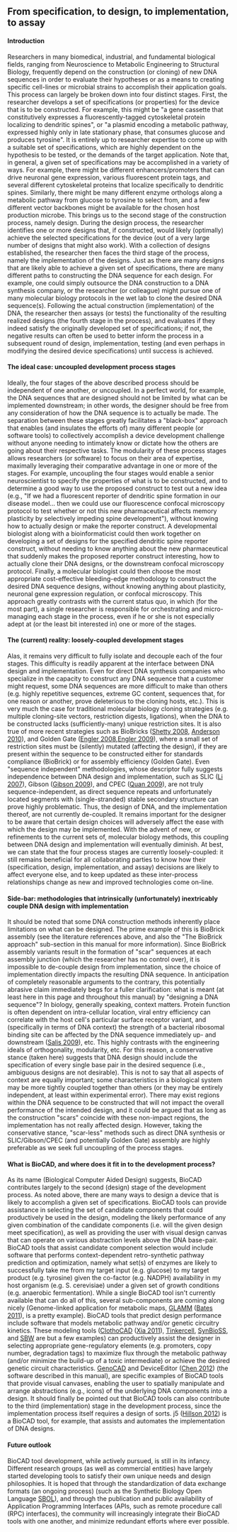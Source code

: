 ## From specification, to design, to implementation, to assay


#### Introduction

Researchers in many biomedical, industrial, and fundamental biological fields, ranging from Neuroscience to Metabolic Engineering to Structural Biology, frequently depend on the construction (or cloning) of new DNA sequences in order to evaluate their hypotheses or as a means to creating specific cell-lines or microbial strains to accomplish their application goals. This process can largely be broken down into four distinct stages. First, the researcher develops a set of specifications (or properties) for the device that is to be constructed. For example, this might be "a gene cassette that constitutively expresses a fluorescently-tagged cytoskeletal protein localizing to dendritic spines", or "a plasmid encoding a metabolic pathway, expressed highly only in late stationary phase, that consumes glucose and produces tyrosine". It is entirely up to researcher expertise to come up with a suitable set of specifications, which are highly dependent on the hypothesis to be tested, or the demands of the target application. Note that, in general, a given set of specifications may be accomplished in a variety of ways. For example, there might be different enhancers/promoters that can drive neuronal gene expression, various fluorescent protein tags, and several different cytoskeletal proteins that localize specifically to dendritic spines. Similarly, there might be many different enzyme orthologs along a metabolic pathway from glucose to tyrosine to select from, and a few different vector backbones might be available for the chosen host production microbe. This brings us to the second stage of the construction process, namely design. During the design process, the researcher identifies one or more designs that, if constructed, would likely (optimally) achieve the selected specifications for the device (out of a very large number of designs that might also work). With a collection of designs established, the researcher then faces the third stage of the process, namely the implementation of the designs. Just as there are many designs that are likely able to achieve a given set of specifications, there are many different paths to constructing the DNA sequence for each design. For example, one could simply outsource the DNA construction to a DNA synthesis company, or the researcher (or colleague) might pursue one of many molecular biology protocols in the wet lab to clone the desired DNA sequence(s). Following the actual construction (implementation) of the DNA, the researcher then assays (or tests) the functionality of the resulting realized designs (the fourth stage in the process), and evaluates if they indeed satisfy the originally developed set of specifications; if not, the negative results can often be used to better inform the process in a subsequent round of design, implementation, testing (and even perhaps in modifying the desired device specifications) until success is achieved.

#### The ideal case: uncoupled development process stages

Ideally, the four stages of the above described process should be independent of one another, or uncoupled. In a perfect world, for example, the DNA sequences that are designed should not be limited by what can be implemented downstream; in other words, the designer should be free from any consideration of how the DNA sequence is to actually be made. The separation between these stages greatly facilitates a "black-box" approach that enables (and insulates the efforts of) many different people (or software tools) to collectively accomplish a device development challenge without anyone needing to intimately know or dictate how the others are going about their respective tasks. The modularity of these process stages allows researchers (or software) to focus on their area of expertise, maximally leveraging their comparative advantage in one or more of the stages. For example, uncoupling the four stages would enable a senior neuroscientist to specify the properties of what is to be constructed, and to determine a good way to use the proposed construct to test out a new idea (e.g., "If we had a fluorescent reporter of dendritic spine formation in our disease model... then we could use our fluorescence confocal microscopy protocol to test whether or not this new pharmaceutical affects memory plasticity by selectively impeding spine development"), without knowing how to actually design or make the reporter construct. A developmental biologist along with a bioinformaticist could then work together on developing a set of designs for the specified dendritic spine reporter construct, without needing to know anything about the new pharmaceutical that suddenly makes the proposed reporter construct interesting, how to actually clone their DNA designs, or the downstream confocal microscopy protocol. Finally, a molecular biologist could then choose the most appropriate cost-effective bleeding-edge methodology to construct the desired DNA sequence designs, without knowing anything about plasticity, neuronal gene expression regulation, or confocal microscopy. This approach greatly contrasts with the current status quo, in which (for the most part), a single researcher is responsible for orchestrating and micro-managing each stage in the process, even if he or she is not especially adept at (or the least bit interested in) one or more of the stages.

#### The (current) reality: loosely-coupled development stages

Alas, it remains very difficult to fully isolate and decouple each of the four stages. This difficulty is readily apparent at the interface between DNA design and implementation. Even for direct DNA synthesis companies who specialize in the capacity to construct any DNA sequence that a customer might request, some DNA sequences are more difficult to make than others (e.g. highly repetitive sequences, extreme GC content, sequences that, for one reason or another, prove deleterious to the cloning hosts, etc.). This is very much the case for traditional molecular biology cloning strategies (e.g. multiple cloning-site vectors, restriction digests, ligations), when the DNA to be constructed lacks (sufficiently-many) unique restriction sites. It is also true of more recent strategies such as BioBricks ([Shetty 2008](http://www.ncbi.nlm.nih.gov/pmc/articles/PMC2373286/?tool=pubmed), [Anderson 2010](http://www.ncbi.nlm.nih.gov/pmc/articles/PMC2822740/?tool=pubmed)), and Golden Gate ([Engler 2008](http://www.plosone.org/article/info%3Adoi%2F10.1371%2Fjournal.pone.0003647),[Engler 2009](http://www.plosone.org/article/info%3Adoi%2F10.1371%2Fjournal.pone.0005553)), where a small set of restriction sites must be (silently) mutated (affecting the design), if they are present within the sequence to be constructed either for standards compliance (BioBrick) or for assembly efficiency (Golden Gate). Even "sequence independent" methodologies, whose descriptor fully suggests independence between DNA design and implementation, such as SLIC ([Li 2007](http://www.nature.com/nmeth/journal/v4/n3/abs/nmeth1010.html)), Gibson ([Gibson 2009](http://www.nature.com/nmeth/journal/v6/n5/abs/nmeth.1318.html)), and CPEC ([Quan 2009](http://www.plosone.org/article/info%3Adoi%2F10.1371%2Fjournal.pone.0006441)), are not truly sequence-independent, as direct sequence repeats and unfortunately located segments with (single-stranded) stable secondary structure can prove highly problematic. Thus, the design of DNA, and the implementation thereof, are not currently de-coupled. It remains important for the designer to be aware that certain design choices will adversely affect the ease with which the design may be implemented. With the advent of new, or refinements to the current sets of, molecular biology methods, this coupling between DNA design and implementation will eventually diminish. At best, we can state that the four process stages are currently loosely-coupled: it still remains beneficial for all collaborating parties to know how their (specification, design, implementation, and assay) decisions are likely to affect everyone else, and to keep updated as these inter-process relationships change as new and improved technologies come on-line.

#### Side-bar: methodologies that intrinsically (unfortunately) inextricably couple DNA design with implementation

It should be noted that some DNA construction methods inherently place limitations on what can be designed. The prime example of this is BioBrick assembly (see the literature references above, and also the "The BioBrick approach" sub-section in this manual for more information). Since BioBrick assembly variants result in the formation of "scar" sequences at each assembly junction (which the researcher has no control over), it is impossible to de-couple design from implementation, since the choice of implementation directly impacts the resulting DNA sequence. In anticipation of completely reasonable arguments to the contrary, this potentially abrasive claim immediately begs for a fuller clarification: what is meant (at least here in this page and throughout this manual) by "designing a DNA sequence"? In biology, generally speaking, context matters. Protein function is often dependent on intra-cellular location, viral entry efficiency can correlate with the host cell's particular surface receptor variant, and (specifically in terms of DNA context) the strength of a bacterial ribosomal binding site can be affected by the DNA sequence immediately up- and downstream ([Salis 2009](http://www.ncbi.nlm.nih.gov/pubmed/19801975)), etc. This highly contrasts with the engineering ideals of orthogonality, modularity, etc. For this reason, a conservative stance (taken here) suggests that DNA design should include the specification of every single base pair in the desired sequence (i.e., ambiguous designs are not desirable). This is not to say that all aspects of context are equally important; some characteristics in a biological system may be more tightly coupled together than others (or they may be entirely independent, at least within experimental error). There may exist regions within the DNA sequence to be constructed that will not impact the overall performance of the intended design, and it could be argued that as long as the construction "scars" coincide with these non-impact regions, the implementation has not really affected design. However, taking the conservative stance, "scar-less" methods such as direct DNA synthesis or SLIC/Gibson/CPEC (and potentially Golden Gate) assembly are highly preferable as we seek full uncoupling of the process stages.

#### What is BioCAD, and where does it fit in to the development process?

As its name (Biological Computer Aided Design) suggests, BioCAD contributes largely to the second (design) stage of the development process. As noted above, there are many ways to design a device that is likely to accomplish a given set of specifications. BioCAD tools can provide assistance in selecting the set of candidate components that could productively be used in the design, modeling the likely performance of any given combination of the candidate components (i.e. will the given design meet specification), as well as providing the user with visual design canvas that can operate on various abstraction levels above the DNA base-pair. BioCAD tools that assist candidate component selection would include software that performs context-dependent retro-synthetic pathway prediction and optimization, namely what set(s) of enzymes are likely to successfully take me from my target input (e.g. glucose) to my target product (e.g. tyrosine) given the co-factor (e.g. NADPH) availability in my host organism (e.g. S. cerevisiae) under a given set of growth conditions (e.g. anaerobic fermentation). While a single BioCAD tool isn't currently available that can do all of this, several sub-components are coming along nicely (Genome-linked application for metabolic maps, [GLAMM](http://glamm.lbl.gov/) ([Bates 2011](http://nar.oxfordjournals.org/content/39/suppl_2/W400.long)), is a pretty example). BioCAD tools that predict design performance include software that models metabolic pathway and/or genetic circuitry kinetics. These modeling tools ([ClothoCAD](http://clothocad.org/) ([Xia 2011](http://www.ncbi.nlm.nih.gov/pubmed/21601675)), [Tinkercell](http://www.tinkercell.com/), [SynBioSS](https://www.synbioss.org/), and [SBW](http://sbw-app.org/) are but a few examples) can productively assist the designer in selecting appropriate gene-regulatory elements (e.g. promoters, copy number, degradation tags) to maximize flux through the metabolic pathway (and/or minimize the build-up of a toxic intermediate) or achieve the desired genetic circuit characteristics. [GenoCAD](http://www.genocad.org/) and DeviceEditor ([Chen 2012](http://www.jbioleng.org/content/6/1/1)) (the software described in this manual), are specific examples of BioCAD tools that provide visual canvases, enabling the user to spatially manipulate and arrange abstractions (e.g., icons) of the underlying DNA components into a design. It should finally be pointed out that BioCAD tools can also contribute to the third (implementation) stage in the development process, since the implementation process itself requires a design of sorts. j5 ([Hillson 2012](http://pubs.acs.org/doi/abs/10.1021/sb2000116)) is a BioCAD tool, for example, that assists and automates the implementation of DNA designs.

#### Future outlook

BioCAD tool development, while actively pursued, is still in its infancy. Different research groups (as well as commercial entities) have largely started developing tools to satisfy their own unique needs and design philosophies. It is hoped that through the standardization of data exchange formats (an ongoing process) (such as the Synthetic Biology Open Language [SBOL](http://www.sbolstandard.org/)), and through the publication and public availability of Application Programming Interfaces (APIs, such as remote procedure call (RPC) interfaces), the community will increasingly integrate their BioCAD tools with one another, and minimize redundant efforts where ever possible.
